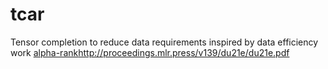 # tcar

Tensor completion to reduce data requirements inspired by data efficiency work [alpha-rank](http://proceedings.mlr.press/v139/du21e/du21e.pdf)http://proceedings.mlr.press/v139/du21e/du21e.pdf
